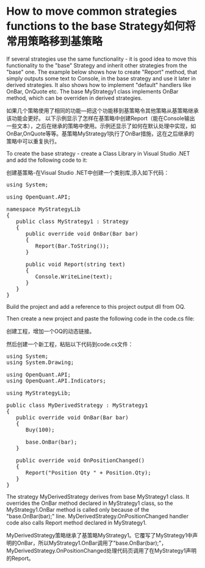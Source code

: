 # How to move common strategies functions to the base Strategy如何将常用策略移到基策略

If several strategies use the same functionality - it is good idea to move this functionality to the "base" 
Strategy and inherit other strategies from the "base" one. The example below shows how to create 
"Report" method, that simply outputs some text to Console, in the base strategy and use it later in 
derived strategies. It also shows how to implement "default" handlers like OnBar, OnQuote etc. The 
base MyStrategy1 class implements OnBar method, which can be overriden in derived strategies. 

如果几个策略使用了相同的功能—把这个功能移到基策略令其他策略从基策略继承该功能会更好。
以下示例显示了怎样在基策略中创建Report（能在Console输出一些文本），之后在继承的策略中使用。示例还显示了如何在默认处理中实现，如OnBar,OnQuote等等。基策略MyStrategy1执行了OnBar措施，这在之后继承的策略中可以重复执行。

To create the base strategy - create a Class Library in Visual Studio .NET and add the following code to 
it:

创建基策略-在Visual Studio .NET中创建一个类别库,添入如下代码： 

<pre>
using System;

using OpenQuant.API;

namespace MyStrategyLib 
{
   public class MyStrategy1 : Strategy
   {
      public override void OnBar(Bar bar)
      {
         Report(Bar.ToString());
      }

      public void Report(string text)
      {
         Console.WriteLine(text);
      }
   }
}
</pre>
Build the project and add a reference to this project output dll from OQ.

Then create a new project and paste the following code in the code.cs file:

创建工程，增加一个OQ的动态链接。

然后创建一个新工程，粘贴以下代码到code.cs文件：
 
<pre>
using System;
using System.Drawing;
 
using OpenQuant.API;
using OpenQuant.API.Indicators;

using MyStrategyLib;
 
public class MyDerivedStrategy : MyStrategy1
{
   public override void OnBar(Bar bar)
   {
      Buy(100);
      
      base.OnBar(bar);
   }

   public override void OnPositionChanged()
   {
      Report("Position Qty " + Position.Qty);
   }
}
</pre>
The strategy MyDerivedStrategy derives from base MyStrategy1 class. It overrides the OnBar method 
declared in MyStrategy1 class, so the MyStrategy1.OnBar method is called only because of the 
"base.OnBar(bar);" line. MyDerivedStrategy.OnPositionChanged handler code also calls Report method 
declared in MyStrategy1. 

MyDerivedStrategy策略继承了基策略MyStrategy1。它覆写了MyStrategy1中声明的OnBar，所以MyStrategy1.OnBar调用了"base.OnBar(bar);"， MyDerivedStrategy.OnPositionChanged处理代码页调用了在MyStrategy1声明的Report。
